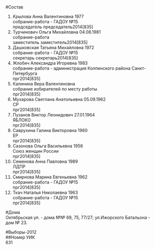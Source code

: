 #Состав  
1. Крылова Анна Валентиновна 1977  
    собрание-работа - ГАДОУ №15  
    председатель председатель2014[835]  
2. Турчинович Ольга Михайловна 04.08.1981  
    собрание-работа      
    заместитель заместитель2014[835]  
3. Дашковская Татьяна Михайловна 1972  
    собрание-работа - ГАДОУ №15  
    секретарь секретарь2014[835]  
4. Жлобич Александра Игоревна 1983  
    собрание-работа - администрация Колпинского района Санкт-Петербурга  
    прг2014[835]  
5. Калинина Вера Валентиновна  
    собрание избирателей по месту работы      
    прг2014[835]  
6. Мухарова Светлана Анатольевна 05.09.1962  
    СР  
    прг2014[835]  
7. Пузанов Виктор Леонидович 27.01.1964  
    ЯБЛОКО  
    прг2014[835]  
8. Саврухина Галина Викторовна 1960  
    ЕР  
    прг2014[835]  
9. Сазонова Ольга Васильевна 1956  
    Союз женщин России  
    прг2014[835]  
10. Семенова Анна Павловна 1989  
    ЛДПР  
    прг2014[835]  
11. Смирнова Марина Евгеньевна 1962  
    собрание-работа - ГАДОУ №15  
    прг2014[835]  
12. Ткач Наталья Николаевна 1963  
    собрание-работа - ГАДОУ №15  
    прг2014[835]  
  
#Дома  
Октябрьская ул. - дома №№ 69, 75, 77/27; ул.Ижорского Батальона - дом № 23.  
  
#Выборы-2012  
##Номер УИК  
631  
